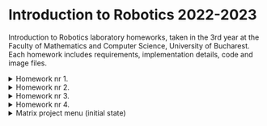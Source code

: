 # Introduction to Robotics 2022-2023
Introduction to Robotics laboratory homeworks, taken in the 3rd year at the Faculty of Mathematics and Computer Science, University of Bucharest. Each homework includes requirements, implementation details, code and image files.

<details>
   <summary> Homework nr 1. </summary>

Task Requirements:
Use a separat potentiometer in controlling each of the color of the RGB led (Red,Green and Blue).  The control must be done with digital electronics(aka you must read the value of the potentiometer with Arduino, and write a mapped value to each of the pins connected to the led.

Components:  RBG  LED  (1  minimum),  potentiometers  (3  minimum),resistors and wires (per logic)

   Picture of setup :
   
   
![rgbpot](https://user-images.githubusercontent.com/79654042/197527552-16f3c33b-eb0d-4cef-8011-cee6844fa21c.jpeg)

   [Video of the setup](https://youtu.be/0gd4UtJibwI)
   
 [Source code](https://github.com/ZahariaDiana132/Introduction-to-Robotics-2022---2023-/blob/584f794e456182e03eb7b9ce4ed742b3d89f9d83/Homework1code.ino)
</details>
<details>
<summary> Homework nr 2. </summary>

 
 Task Requirements: You will use 2 LEDs to represent the traffic lights for people (red and green) and 3 LEDs to represent the traffic lights for cars (red, yellow and green).See the states it needs to go through:
 The system has the following states:
 1.State 1 (default, reinstated after state 4 ends):  green light for cars,red  light  for  people,  no  sounds.   Duration:  indefinite,  changed  by pressing the button.
  
 2.State 2 (initiated by counting down 8 seconds after a button press):the  light  should  be  yellow  for  cars,  red  for  people  and  no  sounds.Duration:  3 seconds.
 
 3.State 3  (initiated after state 2 ends):  red for cars, green for people and a beeping sound from the buzzer at a constant interval. Duration:8 seconds.
 
 4.State 4 (initiated after state 3 ends):  red for cars,blinking green for people and a beeping sound from the buzzer,  at a constant interval,  faster than the beeping in state 3.  This state should last 4 seconds.

 Components: 5 LEDs, 1 button, 1 buzzer, resistors and wires (per logic)
 
   Picture of setup :
   
   
   
![trafficlightt](https://user-images.githubusercontent.com/79654042/198995790-7aebd79b-85f0-4575-9d53-df48ca259c8d.jpg)



   [Video of the setup](https://youtu.be/Hp1TCFuaUxA)
   
 [Source code](https://github.com/ZahariaDiana132/Introduction-to-Robotics-2022---2023-/blob/0c45ab3f3f20d6ce4297058e2fcf801eec1f93c9/trafficlightsZahariaDianaa.ino)

</details>
<details>
<summary> Homework nr 3. </summary>

 
 Task Requirements: 
 The system has to have the following states:
 <details>
 <summary> State  1 </summary> 
 (default,  but  also  initiated  after  a  button  press  in  State2):  Current  position  blinking.   Can  use  the  joystick  to  move  from one  position  to  neighbors.   Short  pressing  the  button  toggles  state2.  Long pressing the button in state 1 resets the entire display by turning all the segments OFF and moving the current position to the decimal point.
 </details>
 
 <details>
 <summary> State  2 </summary>
 (initiated  after  a  button  press  in  State  1):   The  current segment  stops  blinking,  adopting  the  state  of  the  segment  before selection (ON or OFF). Toggling the X (or Y, you chose) axis should change  the  segment  state  from  ON  to  OFF  or  from  OFF  to  ON. Clicking the joystick should save the segment state and exit back to state 1.
 </details>
 
 
 Components: 
 1  7-segment  display,  1  joystick,  resistors  and  wires  (per logic)
 
 Picture of setup :
 
 
 
 
 ![7digitDrawDia](https://user-images.githubusercontent.com/79654042/200570969-7841a23c-b425-4f34-bc52-572fd3135037.jpg)


 [Video of the setup](https://youtu.be/hj81Vb1BxJY)
   
 [Source code](https://github.com/ZahariaDiana132/Introduction-to-Robotics-2022---2023-/blob/2d9dfeab612dbe0fc8211f4fcba87e369f83afcd/7digitDrawDiana.ino)

</details>


<details>
<summary> Homework nr 4.</summary>

 
 Task Requirements: 
 The project consists in manipulating a 4-digit 7-segment display using a joystick. The joystick can be moved by the one axis in the first state to change the current display and by the other axis in the second state to change the display number. State is changed by short pressing the button. Long pressing in the first state causes a reset.

 Components:
 a  joystick,  a  4  digit  7-segment  display,  a  74hc595  shift register, rezistors
 
  Picture of setup:  
  ![c65f3949-cf6e-42a2-9256-8606f3732794](https://user-images.githubusercontent.com/79654042/202196622-148fced2-562a-46e9-9366-f315e8cc88a7.jpg)



  [Video of the setup]( https://youtu.be/DeK5w3XTYy0)
  
   
 [Source code](https://github.com/ZahariaDiana132/Introduction-to-Robotics-2022---2023-/blob/85ddd8878d859c4d130e21bd68423a77ec237036/4_7digitCountDiana.ino)

</details>


<details>
<summary> Matrix project menu (initial state) </summary>

 
  Picture of setup:  
  ![c65f3949-cf6e-42a2-9256-8606f3732794]()


  [Video of the setup]()
  
  
 [Source code]()

</details>



